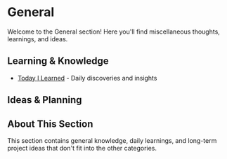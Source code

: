 # General

Welcome to the General section! Here you'll find miscellaneous thoughts, learnings, and ideas.

## Learning & Knowledge
- [Today I Learned](Today-I-Learned.md) - Daily discoveries and insights

## Ideas & Planning
<!-- Way Backburner content removed from public view -->

## About This Section
This section contains general knowledge, daily learnings, and long-term project ideas that don't fit into the other categories.
